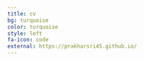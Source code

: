 ```yaml
---
title: cv
bg: turquoise
color: turquoise
style: left
fa-icon: code
external: https://prakharsri45.github.io/
---
```

<!-- https://github.com/prakharsri45/prakharsri45.github.io/blob/main/cv.pdf -->
